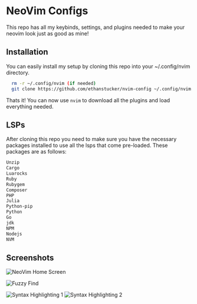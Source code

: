 
# NeoVim Configs

This repo has all my keybinds, settings, and plugins needed to make your neovim look just as good as mine!


## Installation

You can easily install my setup by cloning this repo into your ~/.config/nvim directory.

```bash
  rm -r ~/.config/nvim (if needed)
  git clone https://github.com/ethanstucker/nvim-config ~/.config/nvim
```
Thats it! You can now use ```nvim``` to download all the plugins and load everything needed.

## LSPs

After cloning this repo you need to make sure you have the necessary packages installed to use all the lsps that come pre-loaded. These packages are as follows:

```bash
Unzip
Cargo
Luarocks
Ruby
Rubygem
Composer
PHP
Julia
Python-pip
Python
Go
jdk
NPM
Nodejs
NVM
```
## Screenshots

![NeoVim Home Screen](https://drive.google.com/file/d/1Vehw3Vn2ZTAPgU6k3y-Jqj694L8v4YAx/view?usp=sharing)

![Fuzzy Find](https://drive.google.com/file/d/1FWyHf2tbuSaMZEKXq2pSf8r3wvD578Rt/view?usp=drive_link)

![Syntax Highlighting 1](https://drive.google.com/file/d/1j9oR111wIUweJkr4hoqwqCYKGuNsZWge/view?usp=sharing)
![Syntax Highlighting 2](https://drive.google.com/file/d/1ReyL5mi3KY3ggqD0AmCE_keejKWFjcKi/view?usp=sharing)
